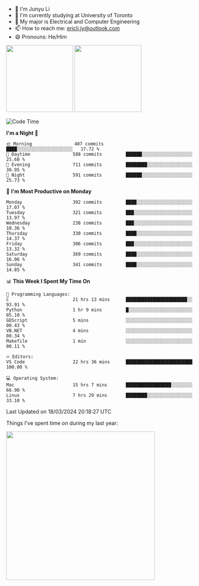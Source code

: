 ### 
- 👨 I'm Junyu Li
- 📖 I'm currently studying at University of Toronto
- 🌱 My major is Electrical and Computer Engineering
- 📫 How to reach me: ericli.jy@outlook.com
- 😄 Pronouns: He/Him

<p align="left">  
  <img height="180em" src="https://github-readme-stats-sigma-five-48.vercel.app/api?username=ericjyli&theme=tokyonight&show_icons=true&count_private=true&include_orgs=true" />
  <img height="180em" src="https://github-readme-stats-sigma-five-48.vercel.app/api/top-langs/?username=ericjyli&theme=tokyonight&count_private=true&include_orgs=true&include_orgs=true&layout=compact" />
</p>

<!--START_SECTION:waka-->
![Code Time](http://img.shields.io/badge/Code%20Time-456%20hrs%203%20mins-blue)

**I'm a Night 🦉** 

```text
🌞 Morning                407 commits         ████░░░░░░░░░░░░░░░░░░░░░   17.72 % 
🌆 Daytime                588 commits         ██████░░░░░░░░░░░░░░░░░░░   25.60 % 
🌃 Evening                711 commits         ████████░░░░░░░░░░░░░░░░░   30.95 % 
🌙 Night                  591 commits         ██████░░░░░░░░░░░░░░░░░░░   25.73 % 
```
📅 **I'm Most Productive on Monday** 

```text
Monday                   392 commits         ████░░░░░░░░░░░░░░░░░░░░░   17.07 % 
Tuesday                  321 commits         ███░░░░░░░░░░░░░░░░░░░░░░   13.97 % 
Wednesday                238 commits         ███░░░░░░░░░░░░░░░░░░░░░░   10.36 % 
Thursday                 330 commits         ████░░░░░░░░░░░░░░░░░░░░░   14.37 % 
Friday                   306 commits         ███░░░░░░░░░░░░░░░░░░░░░░   13.32 % 
Saturday                 369 commits         ████░░░░░░░░░░░░░░░░░░░░░   16.06 % 
Sunday                   341 commits         ████░░░░░░░░░░░░░░░░░░░░░   14.85 % 
```


📊 **This Week I Spent My Time On** 

```text
💬 Programming Languages: 
C                        21 hrs 13 mins      ███████████████████████░░   93.91 % 
Python                   1 hr 9 mins         █░░░░░░░░░░░░░░░░░░░░░░░░   05.10 % 
GDScript                 5 mins              ░░░░░░░░░░░░░░░░░░░░░░░░░   00.43 % 
VB.NET                   4 mins              ░░░░░░░░░░░░░░░░░░░░░░░░░   00.34 % 
Makefile                 1 min               ░░░░░░░░░░░░░░░░░░░░░░░░░   00.11 % 

🔥 Editors: 
VS Code                  22 hrs 36 mins      █████████████████████████   100.00 % 

💻 Operating System: 
Mac                      15 hrs 7 mins       █████████████████░░░░░░░░   66.90 % 
Linux                    7 hrs 29 mins       ████████░░░░░░░░░░░░░░░░░   33.10 % 
```


 Last Updated on 18/03/2024 20:18:27 UTC
<!--END_SECTION:waka-->

<p> Things I've spent time on during my last year: </p>
<img height="400em" src="https://github-readme-stats-git-master-ericjyli.vercel.app/api/wakatime?username=ericjyli&layout=compact&theme=tokyonight" />

<!--
Here are some ideas to get you started:

- 🔭 I’m currently working on ...
- 🌱 I’m currently learning ...
- 👯 I’m looking to collaborate on ...
- 🤔 I’m looking for help with ...
- 💬 Ask me about ...
- 📫 How to reach me: ...
- 😄 Pronouns: ...
- ⚡ Fun fact: ...
-->

